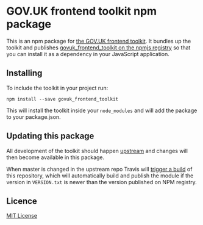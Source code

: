 # GOV.UK frontend toolkit npm package

This is an npm package for [the GOV.UK frontend toolkit][toolkit].
It bundles up the toolkit and publishes [govuk_frontend_toolkit on the npmjs
registry][npmjs] so that you can install it as a dependency in your JavaScript
application.

## Installing

To include the toolkit in your project run:

```
npm install --save govuk_frontend_toolkit
```

This will install the toolkit inside your `node_modules` and will add the
package to your package.json.

## Updating this package

All development of the toolkit should happen [upstream][toolkit] and changes
will then become available in this package.

When master is changed in the upstream repo Travis will [trigger a build][trigger]
of this repository, which will automatically build and publish the module if the
version in `VERSION.txt` is newer than the version published on NPM registry.

## Licence

[MIT License](LICENCE)


[toolkit]: https://github.com/alphagov/govuk_frontend_toolkit
[npmjs]: https://www.npmjs.org/package/govuk_frontend_toolkit
[trigger]: https://github.com/alphagov/govuk_frontend_toolkit/blob/master/trigger.sh
